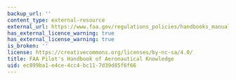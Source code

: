 ```yaml
---
backup_url: ''
content_type: external-resource
external_url: https://www.faa.gov/regulations_policies/handbooks_manuals/aviation/phak/
has_external_licence_warning: true
has_external_license_warning: true
is_broken: ''
license: https://creativecommons.org/licenses/by-nc-sa/4.0/
title: FAA Pilot's Handbook of Aeronautical Knowledge
uid: ec899ba1-e4ce-4cc4-bc11-7d39d85f6f66
---
```

